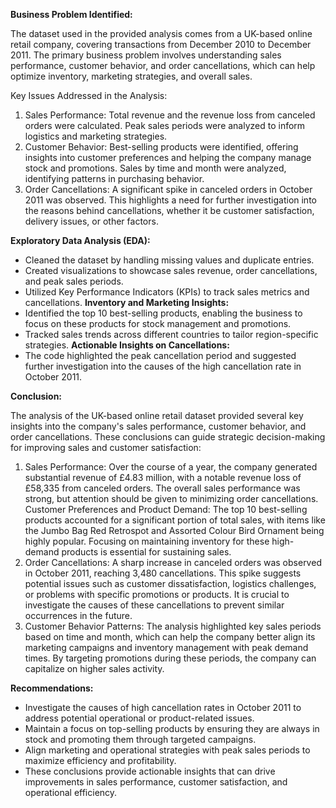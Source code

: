 **Business Problem Identified:**

The dataset used in the provided analysis comes from a UK-based online retail company, covering transactions from December 2010 to December 2011. The primary business problem involves understanding sales performance, customer behavior, and order cancellations, which can help optimize inventory, marketing strategies, and overall sales.

Key Issues Addressed in the Analysis:
1. Sales Performance:
Total revenue and the revenue loss from canceled orders were calculated.
Peak sales periods were analyzed to inform logistics and marketing strategies.
2. Customer Behavior:
Best-selling products were identified, offering insights into customer preferences and helping the company manage stock and promotions.
Sales by time and month were analyzed, identifying patterns in purchasing behavior.
3. Order Cancellations:
A significant spike in canceled orders in October 2011 was observed. This highlights a need for further investigation into the reasons behind cancellations, whether it be customer satisfaction, delivery issues, or other factors.

**Exploratory Data Analysis (EDA):**
- Cleaned the dataset by handling missing values and duplicate entries.
- Created visualizations to showcase sales revenue, order cancellations, and peak sales periods.
- Utilized Key Performance Indicators (KPIs) to track sales metrics and cancellations.
**Inventory and Marketing Insights:**
- Identified the top 10 best-selling products, enabling the business to focus on these products for stock management and promotions.
- Tracked sales trends across different countries to tailor region-specific strategies.
**Actionable Insights on Cancellations:**
- The code highlighted the peak cancellation period and suggested further investigation into the causes of the high cancellation rate in October 2011.

**Conclusion:**

The analysis of the UK-based online retail dataset provided several key insights into the company's sales performance, customer behavior, and order cancellations. These conclusions can guide strategic decision-making for improving sales and customer satisfaction:

1. Sales Performance:
Over the course of a year, the company generated substantial revenue of £4.83 million, with a notable revenue loss of £58,335 from canceled orders. The overall sales performance was strong, but attention should be given to minimizing order cancellations.
Customer Preferences and Product Demand:
The top 10 best-selling products accounted for a significant portion of total sales, with items like the Jumbo Bag Red Retrospot and Assorted Colour Bird Ornament being highly popular. Focusing on maintaining inventory for these high-demand products is essential for sustaining sales.
2. Order Cancellations:
A sharp increase in canceled orders was observed in October 2011, reaching 3,480 cancellations. This spike suggests potential issues such as customer dissatisfaction, logistics challenges, or problems with specific promotions or products. It is crucial to investigate the causes of these cancellations to prevent similar occurrences in the future.
3. Customer Behavior Patterns:
The analysis highlighted key sales periods based on time and month, which can help the company better align its marketing campaigns and inventory management with peak demand times. By targeting promotions during these periods, the company can capitalize on higher sales activity.

**Recommendations:**
- Investigate the causes of high cancellation rates in October 2011 to address potential operational or product-related issues.
- Maintain a focus on top-selling products by ensuring they are always in stock and promoting them through targeted campaigns.
- Align marketing and operational strategies with peak sales periods to maximize efficiency and profitability.
- These conclusions provide actionable insights that can drive improvements in sales performance, customer satisfaction, and operational efficiency.
